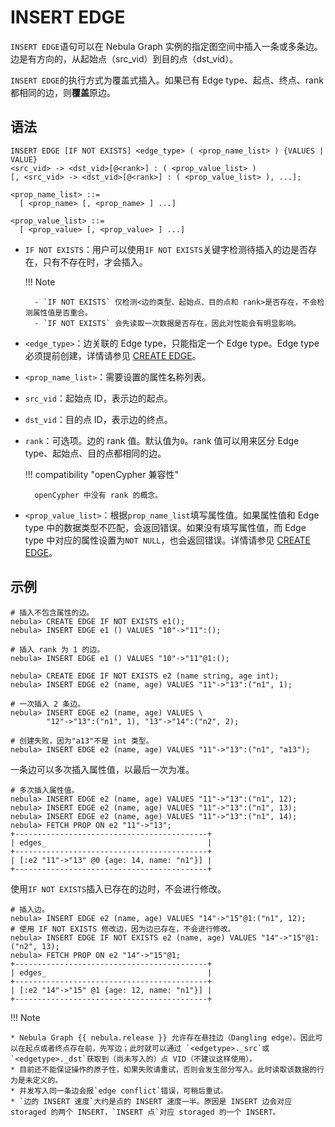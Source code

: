 # INSERT EDGE

`INSERT EDGE`语句可以在 Nebula Graph 实例的指定图空间中插入一条或多条边。边是有方向的，从起始点（src_vid）到目的点（dst_vid）。

`INSERT EDGE`的执行方式为覆盖式插入。如果已有 Edge type、起点、终点、rank 都相同的边，则**覆盖**原边。

## 语法

```ngql
INSERT EDGE [IF NOT EXISTS] <edge_type> ( <prop_name_list> ) {VALUES | VALUE}
<src_vid> -> <dst_vid>[@<rank>] : ( <prop_value_list> )
[, <src_vid> -> <dst_vid>[@<rank>] : ( <prop_value_list> ), ...];

<prop_name_list> ::=
  [ <prop_name> [, <prop_name> ] ...]

<prop_value_list> ::=
  [ <prop_value> [, <prop_value> ] ...]
```

- `IF NOT EXISTS`：用户可以使用`IF NOT EXISTS`关键字检测待插入的边是否存在，只有不存在时，才会插入。

  !!! Note

        - `IF NOT EXISTS` 仅检测<边的类型、起始点、目的点和 rank>是否存在，不会检测属性值是否重合。
        - `IF NOT EXISTS` 会先读取一次数据是否存在，因此对性能会有明显影响。

- `<edge_type>`：边关联的 Edge type，只能指定一个 Edge type。Edge type 必须提前创建，详情请参见 [CREATE EDGE](../11.edge-type-statements/1.create-edge.md)。

- `<prop_name_list>`：需要设置的属性名称列表。

- `src_vid`：起始点 ID，表示边的起点。

- `dst_vid`：目的点 ID，表示边的终点。

- `rank`：可选项。边的 rank 值。默认值为`0`。rank 值可以用来区分 Edge type、起始点、目的点都相同的边。

  !!! compatibility "openCypher 兼容性"

        openCypher 中没有 rank 的概念。

- `<prop_value_list>`：根据`prop_name_list`填写属性值。如果属性值和 Edge type 中的数据类型不匹配，会返回错误。如果没有填写属性值，而 Edge type 中对应的属性设置为`NOT NULL`，也会返回错误。详情请参见 [CREATE EDGE](../11.edge-type-statements/1.create-edge.md)。

## 示例

```ngql
# 插入不包含属性的边。
nebula> CREATE EDGE IF NOT EXISTS e1();                 
nebula> INSERT EDGE e1 () VALUES "10"->"11":();  

# 插入 rank 为 1 的边。
nebula> INSERT EDGE e1 () VALUES "10"->"11"@1:(); 
```

```ngql
nebula> CREATE EDGE IF NOT EXISTS e2 (name string, age int); 
nebula> INSERT EDGE e2 (name, age) VALUES "11"->"13":("n1", 1);

# 一次插入 2 条边。
nebula> INSERT EDGE e2 (name, age) VALUES \
        "12"->"13":("n1", 1), "13"->"14":("n2", 2); 

# 创建失败，因为"a13"不是 int 类型。
nebula> INSERT EDGE e2 (name, age) VALUES "11"->"13":("n1", "a13");
```

一条边可以多次插入属性值，以最后一次为准。

```ngql
# 多次插入属性值。
nebula> INSERT EDGE e2 (name, age) VALUES "11"->"13":("n1", 12);
nebula> INSERT EDGE e2 (name, age) VALUES "11"->"13":("n1", 13);
nebula> INSERT EDGE e2 (name, age) VALUES "11"->"13":("n1", 14);
nebula> FETCH PROP ON e2 "11"->"13";
+-------------------------------------------+
| edges_                                    |
+-------------------------------------------+
| [:e2 "11"->"13" @0 {age: 14, name: "n1"}] |
+-------------------------------------------+
```

使用`IF NOT EXISTS`插入已存在的边时，不会进行修改。

```ngql
# 插入边。
nebula> INSERT EDGE e2 (name, age) VALUES "14"->"15"@1:("n1", 12);
# 使用 IF NOT EXISTS 修改边，因为边已存在，不会进行修改。
nebula> INSERT EDGE IF NOT EXISTS e2 (name, age) VALUES "14"->"15"@1:("n2", 13);
nebula> FETCH PROP ON e2 "14"->"15"@1;
+-------------------------------------------+
| edges_                                    |
+-------------------------------------------+
| [:e2 "14"->"15" @1 {age: 12, name: "n1"}] |
+-------------------------------------------+
```

!!! Note

    * Nebula Graph {{ nebula.release }} 允许存在悬挂边（Dangling edge）。因此可以在起点或者终点存在前，先写边；此时就可以通过 `<edgetype>._src`或`<edgetype>._dst`获取到（尚未写入的）点 VID（不建议这样使用）。
    * 目前还不能保证操作的原子性，如果失败请重试，否则会发生部分写入。此时读取该数据的行为是未定义的。
    * 并发写入同一条边会报`edge conflict`错误，可稍后重试。
    * `边的 INSERT 速度`大约是点的 INSERT 速度一半。原因是 INSERT 边会对应 storaged 的两个 INSERT，`INSERT 点`对应 storaged 的一个 INSERT。
